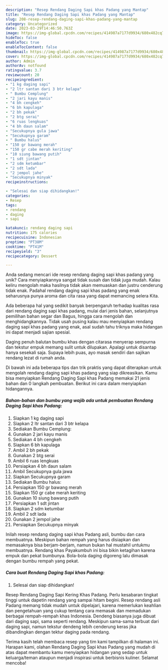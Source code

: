 ```yaml
---
description: "Resep Rendang Daging Sapi khas Padang yang Mantap"
title: "Resep Rendang Daging Sapi khas Padang yang Mantap"
slug: 208-resep-rendang-daging-sapi-khas-padang-yang-mantap
category: Uncategorized
date: 2023-03-29T14:46:50.763Z
image: https://img-global.cpcdn.com/recipes/414987a7177d9934/680x482cq70/rendang-daging-sapi-khas-padang-foto-resep-utama.jpg
hideToc: false
enableToc: true
enableTocContent: false
thumbnail: https://img-global.cpcdn.com/recipes/414987a7177d9934/680x482cq70/rendang-daging-sapi-khas-padang-foto-resep-utama.jpg
cover: https://img-global.cpcdn.com/recipes/414987a7177d9934/680x482cq70/rendang-daging-sapi-khas-padang-foto-resep-utama.jpg
author: Admin
authorAv: notfound
ratingvalue: 3.7
reviewcount: 20
recipeingredient:
- "1 kg daging sapi"
- "2 ltr santan dari 3 btr kelapa"
- " Bumbu Cemplung"
- "2 jari kayu manis"
- "4 bh cengkeh"
- "6 bh kapulaga"
- "2 bh pekak"
- "2 btg serai"
- "6 ruas lengkuas"
- "4 bh daun salam"
- "Secukupnya gula jawa"
- "Secukupnya garam"
- " Bumbu halus"
- "150 gr bawang merah"
- "150 gr cabe merah keriting"
- "10 siung bawang putih"
- "1 sdt jintan"
- "2 sdm ketumbar"
- "2 sdt lada"
- "2 jempol jahe"
- "Secukupnya minyak"
recipeinstructions:

- "Selesai dan siap dihidangkan!"
categories:
- Resep
tags:
- rendang
- daging
- sapi

katakunci: rendang daging sapi 
nutrition: 175 calories
recipecuisine: Indonesian
preptime: "PT38M"
cooktime: "PT41M"
recipeyield: "3"
recipecategory: Dessert

---
```





Anda sedang mencari ide resep rendang daging sapi khas padang yang unik? Cara menyiapkannya sangat tidak susah dan tidak juga mudah. Kalau keliru mengolah maka hasilnya tidak akan memuaskan dan justru cenderung tidak enak. Padahal rendang daging sapi khas padang yang enak seharusnya punya aroma dan cita rasa yang dapat memancing selera Kita.





Ada beberapa hal yang sedikit banyak berpengaruh terhadap kualitas rasa dari rendang daging sapi khas padang, mulai dari jenis bahan, selanjutnya pemilihan bahan segar dan Bagus, hingga cara mengolah dan menghidangkannya. Tidak usah pusing kalau mau menyiapkan rendang daging sapi khas padang yang enak,      asal sudah tahu triknya maka hidangan ini dapat menjadi sajian spesial.














Daging penuh balutan bumbu khas dengan citarasa menyerap sempurna dan tekstur empuk memang sulit untuk dilupakan. Apalagi untuk disantap hanya sesekali saja. Supaya lebih puas, ayo masak sendiri dan sajikan rendang lezat di rumah anda.






Di bawah ini ada beberapa tips dan trik praktis yang dapat diterapkan untuk mengolah rendang daging sapi khas padang yang siap dikreasikan. Kamu bisa menyiapkan Rendang Daging Sapi khas Padang memakai 21 jenis bahan dan 0 langkah pembuatan. Berikut ini cara dalam menyiapkan hidangannya.

<!--inarticleads1-->

##### Bahan-bahan dan bumbu yang wajib ada untuk pembuatan Rendang Daging Sapi khas Padang:

1. Siapkan 1 kg daging sapi
1. Siapkan 2 ltr santan dari 3 btr kelapa
1. Sediakan  Bumbu Cemplung:
1. Gunakan 2 jari kayu manis
1. Sediakan 4 bh cengkeh
1. Siapkan 6 bh kapulaga
1. Ambil 2 bh pekak
1. Gunakan 2 btg serai
1. Ambil 6 ruas lengkuas
1. Persiapkan 4 bh daun salam
1. Ambil Secukupnya gula jawa
1. Siapkan Secukupnya garam
1. Sediakan  Bumbu halus:
1. Persiapkan 150 gr bawang merah
1. Siapkan 150 gr cabe merah keriting
1. Gunakan 10 siung bawang putih
1. Persiapkan 1 sdt jintan
1. Siapkan 2 sdm ketumbar
1. Ambil 2 sdt lada
1. Gunakan 2 jempol jahe
1. Persiapkan Secukupnya minyak


Inilah resep rendang daging sapi khas Padang asli, bumbu dan cara membuatnya. Meskipun bahan rempah yang harus disiapkan dan memasaknya bisa berjam-berjam, namun bukan hal mustahil untukmu membuatnya. Rendang khas Payakumbuh ini bisa bikin ketagihan karena empuk dan pekat bumbunya. Bola-bola daging digoreng lalu dimasak dengan bumbu rempah yang pekat. 

<!--inarticleads2-->

##### Cara buat Rendang Daging Sapi khas Padang:


1. Selesai dan siap dihidangkan!

Resep Rendang Daging Sapi Kering Khas Padang. Perlu kesabaran tingkat tinggi untuk dapetin rendang yang sampai hitam begini. Resep rendang asli Padang memang tidak mudah untuk dipelajari, karena memerlukan keahlian dan pengetahuan yang cukup tentang cara memasak dan memadukan berbagai rempah-rempah khas Indonesia. Dendeng biasanya juga dibuat dari daging sapi, sama seperti rendang. Meskipun sama-sama terbuat dari daging sapi, namun tekstur dendeng lebih cenderung keras jika dibandingkan dengan tektur daging pada rendang. 

Terima kasih telah membaca resep yang tim kami tampilkan di halaman ini. Harapan kami, olahan Rendang Daging Sapi khas Padang yang mudah di atas dapat membantu kamu menyiapkan hidangan yang sedap untuk keluarga/teman ataupun menjadi inspirasi untuk berbisnis kuliner. Selamat mencoba!
